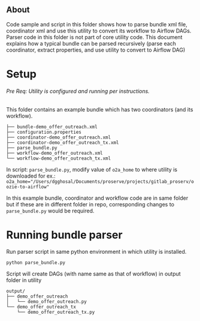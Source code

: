 <!--
  Copyright 2019 Google LLC

  Licensed under the Apache License, Version 2.0 (the "License");
  you may not use this file except in compliance with the License.
  You may obtain a copy of the License at

  http://www.apache.org/licenses/LICENSE-2.0

  Unless required by applicable law or agreed to in writing, software
  distributed under the License is distributed on an "AS IS" BASIS,
  WITHOUT WARRANTIES OR CONDITIONS OF ANY KIND, either express or implied.
  See the License for the specific language governing permissions and
  limitations under the License.
  Copyright Amazon.com, Inc. or its affiliates. All Rights Reserved.
  SPDX-License-Identifier: Apache-2.0
 -->

## About
Code sample and script in this folder shows how to parse bundle xml file, coordinator xml and use this utility to convert its workflow to Airflow DAGs.
Parser code in this folder is not part of core utility code.
This document explains how a typical bundle can be parsed recursively (parse each coordinator, extract properties, and use utility to convert to Airflow DAG)


# Setup
###### Pre Req: Utility is configured and running per instructions.

This folder contains an example bundle which has two coordinators (and its workflow).
```
├── bundle-demo_offer_outreach.xml
├── configuration.properties
├── coordinator-demo_offer_outreach.xml
├── coordinator-demo_offer_outreach_tx.xml
├── parse_bundle.py
├── workflow-demo_offer_outreach.xml
└── workflow-demo_offer_outreach_tx.xml
```
In script: `parse_bundle.py`, modify value of `o2a_home` to where utility is downloaded for ex.:
`o2a_home="/Users/dgghosal/Documents/proserve/projects/gitlab_proserv/oozie-to-airflow"`

In this example bundle, coordinator and workflow code are in same folder but if these are in different folder in repo, corresponding changes to ` parse_bundle.py` would be required.
# Running bundle parser
Run parser script in same python environment in which utility is installed.
```
python parse_bundle.py
```
Script will create DAGs (with name same as that of workflow) in output folder in utility
```
output/
├── demo_offer_outreach
│   └── demo_offer_outreach.py
└── demo_offer_outreach_tx
    └── demo_offer_outreach_tx.py
```
